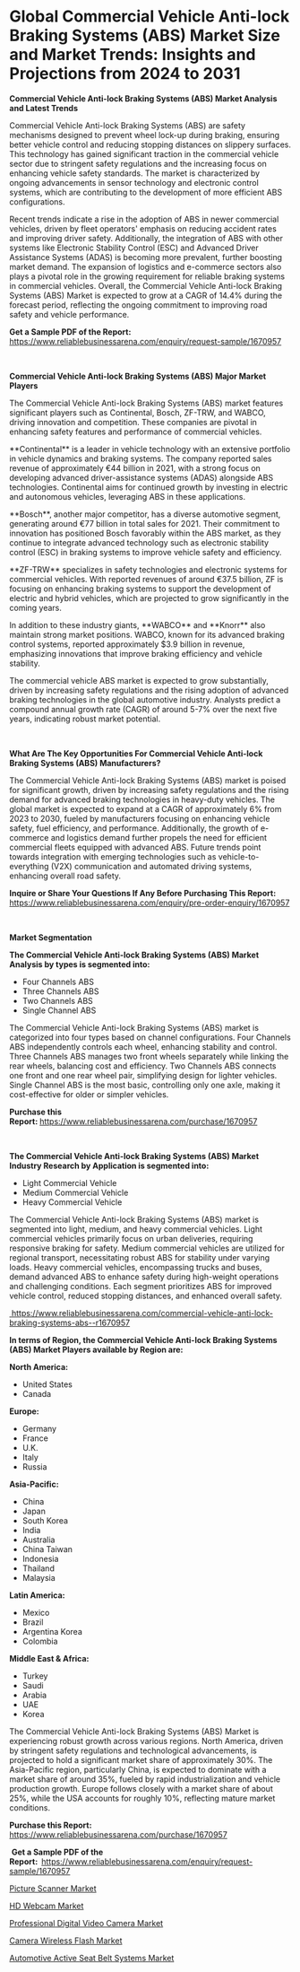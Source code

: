 <p><h1>Global Commercial Vehicle Anti-lock Braking Systems (ABS) Market Size and Market Trends: Insights and Projections from 2024 to 2031</h1></p><p><strong>Commercial Vehicle Anti-lock Braking Systems (ABS) Market Analysis and Latest Trends</strong></p>
<p><p>Commercial Vehicle Anti-lock Braking Systems (ABS) are safety mechanisms designed to prevent wheel lock-up during braking, ensuring better vehicle control and reducing stopping distances on slippery surfaces. This technology has gained significant traction in the commercial vehicle sector due to stringent safety regulations and the increasing focus on enhancing vehicle safety standards. The market is characterized by ongoing advancements in sensor technology and electronic control systems, which are contributing to the development of more efficient ABS configurations.</p><p>Recent trends indicate a rise in the adoption of ABS in newer commercial vehicles, driven by fleet operators' emphasis on reducing accident rates and improving driver safety. Additionally, the integration of ABS with other systems like Electronic Stability Control (ESC) and Advanced Driver Assistance Systems (ADAS) is becoming more prevalent, further boosting market demand. The expansion of logistics and e-commerce sectors also plays a pivotal role in the growing requirement for reliable braking systems in commercial vehicles. Overall, the Commercial Vehicle Anti-lock Braking Systems (ABS) Market is expected to grow at a CAGR of 14.4% during the forecast period, reflecting the ongoing commitment to improving road safety and vehicle performance.</p></p>
<p><strong>Get a Sample PDF of the Report:&nbsp;</strong> <a href="https://www.reliablebusinessarena.com/enquiry/request-sample/1670957?utm_campaign=1285&utm_medium=2&utm_source=Github&utm_content=ia&utm_term=09102024&utm_id=commercial-vehicle-anti-lock-braking-systems-abs">https://www.reliablebusinessarena.com/enquiry/request-sample/1670957</a></p>
<p>&nbsp;</p>
<p><strong>Commercial Vehicle Anti-lock Braking Systems (ABS) Major Market Players</strong></p>
<p><p>The Commercial Vehicle Anti-lock Braking Systems (ABS) market features significant players such as Continental, Bosch, ZF-TRW, and WABCO, driving innovation and competition. These companies are pivotal in enhancing safety features and performance of commercial vehicles.</p><p>**Continental** is a leader in vehicle technology with an extensive portfolio in vehicle dynamics and braking systems. The company reported sales revenue of approximately €44 billion in 2021, with a strong focus on developing advanced driver-assistance systems (ADAS) alongside ABS technologies. Continental aims for continued growth by investing in electric and autonomous vehicles, leveraging ABS in these applications.</p><p>**Bosch**, another major competitor, has a diverse automotive segment, generating around €77 billion in total sales for 2021. Their commitment to innovation has positioned Bosch favorably within the ABS market, as they continue to integrate advanced technology such as electronic stability control (ESC) in braking systems to improve vehicle safety and efficiency.</p><p>**ZF-TRW** specializes in safety technologies and electronic systems for commercial vehicles. With reported revenues of around €37.5 billion, ZF is focusing on enhancing braking systems to support the development of electric and hybrid vehicles, which are projected to grow significantly in the coming years.</p><p>In addition to these industry giants, **WABCO** and **Knorr** also maintain strong market positions. WABCO, known for its advanced braking control systems, reported approximately $3.9 billion in revenue, emphasizing innovations that improve braking efficiency and vehicle stability.</p><p>The commercial vehicle ABS market is expected to grow substantially, driven by increasing safety regulations and the rising adoption of advanced braking technologies in the global automotive industry. Analysts predict a compound annual growth rate (CAGR) of around 5-7% over the next five years, indicating robust market potential.</p></p>
<p>&nbsp;</p>
<p><strong>What Are The Key Opportunities For Commercial Vehicle Anti-lock Braking Systems (ABS) Manufacturers?</strong></p>
<p><p>The Commercial Vehicle Anti-lock Braking Systems (ABS) market is poised for significant growth, driven by increasing safety regulations and the rising demand for advanced braking technologies in heavy-duty vehicles. The global market is expected to expand at a CAGR of approximately 6% from 2023 to 2030, fueled by manufacturers focusing on enhancing vehicle safety, fuel efficiency, and performance. Additionally, the growth of e-commerce and logistics demand further propels the need for efficient commercial fleets equipped with advanced ABS. Future trends point towards integration with emerging technologies such as vehicle-to-everything (V2X) communication and automated driving systems, enhancing overall road safety.</p></p>
<p><strong>Inquire or Share Your Questions If Any Before Purchasing This Report:</strong> <a href="https://www.reliablebusinessarena.com/enquiry/pre-order-enquiry/1670957?utm_campaign=1285&utm_medium=2&utm_source=Github&utm_content=ia&utm_term=09102024&utm_id=commercial-vehicle-anti-lock-braking-systems-abs">https://www.reliablebusinessarena.com/enquiry/pre-order-enquiry/1670957</a></p>
<p>&nbsp;</p>
<p><strong>Market Segmentation</strong></p>
<p><strong>The Commercial Vehicle Anti-lock Braking Systems (ABS) Market Analysis by types is segmented into:</strong></p>
<p><ul><li>Four Channels ABS</li><li>Three Channels ABS</li><li>Two Channels ABS</li><li>Single Channel ABS</li></ul></p>
<p><p>The Commercial Vehicle Anti-lock Braking Systems (ABS) market is categorized into four types based on channel configurations. Four Channels ABS independently controls each wheel, enhancing stability and control. Three Channels ABS manages two front wheels separately while linking the rear wheels, balancing cost and efficiency. Two Channels ABS connects one front and one rear wheel pair, simplifying design for lighter vehicles. Single Channel ABS is the most basic, controlling only one axle, making it cost-effective for older or simpler vehicles.</p></p>
<p><strong>Purchase this Report:&nbsp;</strong><a href="https://www.reliablebusinessarena.com/purchase/1670957?utm_campaign=1285&utm_medium=2&utm_source=Github&utm_content=ia&utm_term=09102024&utm_id=commercial-vehicle-anti-lock-braking-systems-abs">https://www.reliablebusinessarena.com/purchase/1670957</a></p>
<p>&nbsp;</p>
<p><strong>The Commercial Vehicle Anti-lock Braking Systems (ABS) Market Industry Research by Application is segmented into:</strong></p>
<p><ul><li>Light Commercial Vehicle</li><li>Medium Commercial Vehicle</li><li>Heavy Commercial Vehicle</li></ul></p>
<p><p>The Commercial Vehicle Anti-lock Braking Systems (ABS) market is segmented into light, medium, and heavy commercial vehicles. Light commercial vehicles primarily focus on urban deliveries, requiring responsive braking for safety. Medium commercial vehicles are utilized for regional transport, necessitating robust ABS for stability under varying loads. Heavy commercial vehicles, encompassing trucks and buses, demand advanced ABS to enhance safety during high-weight operations and challenging conditions. Each segment prioritizes ABS for improved vehicle control, reduced stopping distances, and enhanced overall safety.</p></p>
<p><a href="https://www.reliablebusinessarena.com/commercial-vehicle-anti-lock-braking-systems-abs--r1670957?utm_campaign=1285&utm_medium=2&utm_source=Github&utm_content=ia&utm_term=09102024&utm_id=commercial-vehicle-anti-lock-braking-systems-abs">&nbsp;https://www.reliablebusinessarena.com/commercial-vehicle-anti-lock-braking-systems-abs--r1670957</a></p>
<p><strong>In terms of Region, the Commercial Vehicle Anti-lock Braking Systems (ABS) Market Players available by Region are:</strong></p>
<p>
    <p> <strong> North America: </strong>
        <ul>
            <li>United States</li>
            <li>Canada</li>
        </ul>
        </p> 
    <p> <strong> Europe: </strong>
        <ul>
            <li>Germany</li>
            <li>France</li>
            <li>U.K.</li>
            <li>Italy</li>
            <li>Russia</li>
        </ul>
        </p> 
    <p> <strong> Asia-Pacific: </strong>
        <ul>
            <li>China</li>
            <li>Japan</li>
            <li>South Korea</li>
            <li>India</li>
            <li>Australia</li>
            <li>China Taiwan</li>
            <li>Indonesia</li>
            <li>Thailand</li>
            <li>Malaysia</li>
        </ul>
        </p> 
    <p> <strong> Latin America: </strong>
        <ul>
            <li>Mexico</li>
            <li>Brazil</li>
            <li>Argentina Korea</li>
            <li>Colombia</li>
        </ul>
        </p> 
    <p> <strong> Middle East & Africa: </strong>
        <ul>
            <li>Turkey</li>
            <li>Saudi</li>
            <li>Arabia</li>
            <li>UAE</li>
            <li>Korea</li>
        </ul>
    </p>
    </p>
<p><p>The Commercial Vehicle Anti-lock Braking Systems (ABS) Market is experiencing robust growth across various regions. North America, driven by stringent safety regulations and technological advancements, is projected to hold a significant market share of approximately 30%. The Asia-Pacific region, particularly China, is expected to dominate with a market share of around 35%, fueled by rapid industrialization and vehicle production growth. Europe follows closely with a market share of about 25%, while the USA accounts for roughly 10%, reflecting mature market conditions.</p></p>
<p><strong>Purchase this Report: </strong><a href="https://www.reliablebusinessarena.com/purchase/1670957?utm_campaign=1285&utm_medium=2&utm_source=Github&utm_content=ia&utm_term=09102024&utm_id=commercial-vehicle-anti-lock-braking-systems-abs">https://www.reliablebusinessarena.com/purchase/1670957</a></p>
<p>&nbsp;<strong>Get a Sample PDF of the Report:&nbsp;&nbsp;</strong><a href="https://www.reliablebusinessarena.com/enquiry/request-sample/1670957?utm_campaign=1285&utm_medium=2&utm_source=Github&utm_content=ia&utm_term=09102024&utm_id=commercial-vehicle-anti-lock-braking-systems-abs">https://www.reliablebusinessarena.com/enquiry/request-sample/1670957</a></p>
<p><strong></strong></p>
<p><p><a href="https://www.linkedin.com/pulse/picture-scanner-industry-sector-new-technologies-market-impact-tvu3e?utm_campaign=1285&utm_medium=2&utm_source=Github&utm_content=ia&utm_term=09102024&utm_id=commercial-vehicle-anti-lock-braking-systems-abs">Picture Scanner Market</a></p><p><a href="https://www.linkedin.com/pulse/hd-webcam-market-size-growth-trends-statistics-forecasts-2024-euame?utm_campaign=1285&utm_medium=2&utm_source=Github&utm_content=ia&utm_term=09102024&utm_id=commercial-vehicle-anti-lock-braking-systems-abs">HD Webcam Market</a></p><p><a href="https://www.linkedin.com/pulse/professional-digital-video-camera-market-growth-outlook-from-mffgf?utm_campaign=1285&utm_medium=2&utm_source=Github&utm_content=ia&utm_term=09102024&utm_id=commercial-vehicle-anti-lock-braking-systems-abs">Professional Digital Video Camera Market</a></p><p><a href="https://www.linkedin.com/pulse/global-camera-wireless-flash-market-focus-product-type-internal-ho3ie?utm_campaign=1285&utm_medium=2&utm_source=Github&utm_content=ia&utm_term=09102024&utm_id=commercial-vehicle-anti-lock-braking-systems-abs">Camera Wireless Flash Market</a></p><p><a href="https://github.com/joannesouthgate/Market-Research-Report-List-5/blob/main/automotive-active-seat-belt-systems-market.md?utm_campaign=1285&utm_medium=2&utm_source=Github&utm_content=ia&utm_term=09102024&utm_id=commercial-vehicle-anti-lock-braking-systems-abs">Automotive Active Seat Belt Systems Market</a></p></p>